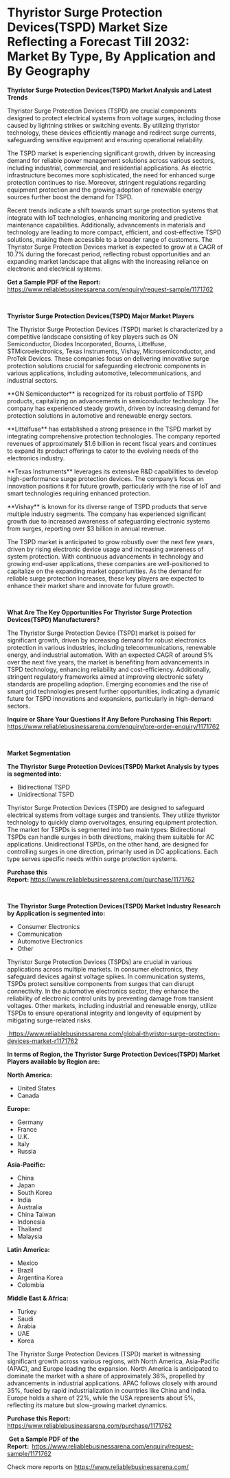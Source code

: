 <p><h1>Thyristor Surge Protection Devices(TSPD) Market Size Reflecting a Forecast Till 2032: Market By Type, By Application and By Geography</h1></p><p><strong>Thyristor Surge Protection Devices(TSPD) Market Analysis and Latest Trends</strong></p>
<p><p>Thyristor Surge Protection Devices (TSPD) are crucial components designed to protect electrical systems from voltage surges, including those caused by lightning strikes or switching events. By utilizing thyristor technology, these devices efficiently manage and redirect surge currents, safeguarding sensitive equipment and ensuring operational reliability.</p><p>The TSPD market is experiencing significant growth, driven by increasing demand for reliable power management solutions across various sectors, including industrial, commercial, and residential applications. As electric infrastructure becomes more sophisticated, the need for enhanced surge protection continues to rise. Moreover, stringent regulations regarding equipment protection and the growing adoption of renewable energy sources further boost the demand for TSPD.</p><p>Recent trends indicate a shift towards smart surge protection systems that integrate with IoT technologies, enhancing monitoring and predictive maintenance capabilities. Additionally, advancements in materials and technology are leading to more compact, efficient, and cost-effective TSPD solutions, making them accessible to a broader range of customers. The Thyristor Surge Protection Devices market is expected to grow at a CAGR of 10.7% during the forecast period, reflecting robust opportunities and an expanding market landscape that aligns with the increasing reliance on electronic and electrical systems.</p></p>
<p><strong>Get a Sample PDF of the Report:&nbsp;</strong> <a href="https://www.reliablebusinessarena.com/enquiry/request-sample/1171762?utm_campaign=1932&utm_medium=2&utm_source=Github&utm_content=ia&utm_term=13022025&utm_id=thyristor-surge-protection-devicestspd">https://www.reliablebusinessarena.com/enquiry/request-sample/1171762</a></p>
<p>&nbsp;</p>
<p><strong>Thyristor Surge Protection Devices(TSPD) Major Market Players</strong></p>
<p><p>The Thyristor Surge Protection Devices (TSPD) market is characterized by a competitive landscape consisting of key players such as ON Semiconductor, Diodes Incorporated, Bourns, Littelfuse, STMicroelectronics, Texas Instruments, Vishay, Microsemiconductor, and ProTek Devices. These companies focus on delivering innovative surge protection solutions crucial for safeguarding electronic components in various applications, including automotive, telecommunications, and industrial sectors.</p><p>**ON Semiconductor** is recognized for its robust portfolio of TSPD products, capitalizing on advancements in semiconductor technology. The company has experienced steady growth, driven by increasing demand for protection solutions in automotive and renewable energy sectors. </p><p>**Littelfuse** has established a strong presence in the TSPD market by integrating comprehensive protection technologies. The company reported revenues of approximately $1.6 billion in recent fiscal years and continues to expand its product offerings to cater to the evolving needs of the electronics industry.</p><p>**Texas Instruments** leverages its extensive R&D capabilities to develop high-performance surge protection devices. The company’s focus on innovation positions it for future growth, particularly with the rise of IoT and smart technologies requiring enhanced protection.</p><p>**Vishay** is known for its diverse range of TSPD products that serve multiple industry segments. The company has experienced significant growth due to increased awareness of safeguarding electronic systems from surges, reporting over $3 billion in annual revenue.</p><p>The TSPD market is anticipated to grow robustly over the next few years, driven by rising electronic device usage and increasing awareness of system protection. With continuous advancements in technology and growing end-user applications, these companies are well-positioned to capitalize on the expanding market opportunities. As the demand for reliable surge protection increases, these key players are expected to enhance their market share and innovate for future growth.</p></p>
<p>&nbsp;</p>
<p><strong>What Are The Key Opportunities For Thyristor Surge Protection Devices(TSPD) Manufacturers?</strong></p>
<p><p>The Thyristor Surge Protection Device (TSPD) market is poised for significant growth, driven by increasing demand for robust electronics protection in various industries, including telecommunications, renewable energy, and industrial automation. With an expected CAGR of around 5% over the next five years, the market is benefiting from advancements in TSPD technology, enhancing reliability and cost-efficiency. Additionally, stringent regulatory frameworks aimed at improving electronic safety standards are propelling adoption. Emerging economies and the rise of smart grid technologies present further opportunities, indicating a dynamic future for TSPD innovations and expansions, particularly in high-demand sectors.</p></p>
<p><strong>Inquire or Share Your Questions If Any Before Purchasing This Report:</strong> <a href="https://www.reliablebusinessarena.com/enquiry/pre-order-enquiry/1171762?utm_campaign=1932&utm_medium=2&utm_source=Github&utm_content=ia&utm_term=13022025&utm_id=thyristor-surge-protection-devicestspd">https://www.reliablebusinessarena.com/enquiry/pre-order-enquiry/1171762</a></p>
<p>&nbsp;</p>
<p><strong>Market Segmentation</strong></p>
<p><strong>The Thyristor Surge Protection Devices(TSPD) Market Analysis by types is segmented into:</strong></p>
<p><ul><li>Bidirectional TSPD</li><li>Unidirectional TSPD</li></ul></p>
<p><p>Thyristor Surge Protection Devices (TSPD) are designed to safeguard electrical systems from voltage surges and transients. They utilize thyristor technology to quickly clamp overvoltages, ensuring equipment protection. The market for TSPDs is segmented into two main types: Bidirectional TSPDs can handle surges in both directions, making them suitable for AC applications. Unidirectional TSPDs, on the other hand, are designed for controlling surges in one direction, primarily used in DC applications. Each type serves specific needs within surge protection systems.</p></p>
<p><strong>Purchase this Report:&nbsp;</strong><a href="https://www.reliablebusinessarena.com/purchase/1171762?utm_campaign=1932&utm_medium=2&utm_source=Github&utm_content=ia&utm_term=13022025&utm_id=thyristor-surge-protection-devicestspd">https://www.reliablebusinessarena.com/purchase/1171762</a></p>
<p>&nbsp;</p>
<p><strong>The Thyristor Surge Protection Devices(TSPD) Market Industry Research by Application is segmented into:</strong></p>
<p><ul><li>Consumer Electronics</li><li>Communication</li><li>Automotive Electronics</li><li>Other</li></ul></p>
<p><p>Thyristor Surge Protection Devices (TSPDs) are crucial in various applications across multiple markets. In consumer electronics, they safeguard devices against voltage spikes. In communication systems, TSPDs protect sensitive components from surges that can disrupt connectivity. In the automotive electronics sector, they enhance the reliability of electronic control units by preventing damage from transient voltages. Other markets, including industrial and renewable energy, utilize TSPDs to ensure operational integrity and longevity of equipment by mitigating surge-related risks.</p></p>
<p><a href="https://www.reliablebusinessarena.com/global-thyristor-surge-protection-devices-market-r1171762?utm_campaign=1932&utm_medium=2&utm_source=Github&utm_content=ia&utm_term=13022025&utm_id=thyristor-surge-protection-devicestspd">&nbsp;https://www.reliablebusinessarena.com/global-thyristor-surge-protection-devices-market-r1171762</a></p>
<p><strong>In terms of Region, the Thyristor Surge Protection Devices(TSPD) Market Players available by Region are:</strong></p>
<p>
    <p> <strong> North America: </strong>
        <ul>
            <li>United States</li>
            <li>Canada</li>
        </ul>
        </p> 
    <p> <strong> Europe: </strong>
        <ul>
            <li>Germany</li>
            <li>France</li>
            <li>U.K.</li>
            <li>Italy</li>
            <li>Russia</li>
        </ul>
        </p> 
    <p> <strong> Asia-Pacific: </strong>
        <ul>
            <li>China</li>
            <li>Japan</li>
            <li>South Korea</li>
            <li>India</li>
            <li>Australia</li>
            <li>China Taiwan</li>
            <li>Indonesia</li>
            <li>Thailand</li>
            <li>Malaysia</li>
        </ul>
        </p> 
    <p> <strong> Latin America: </strong>
        <ul>
            <li>Mexico</li>
            <li>Brazil</li>
            <li>Argentina Korea</li>
            <li>Colombia</li>
        </ul>
        </p> 
    <p> <strong> Middle East & Africa: </strong>
        <ul>
            <li>Turkey</li>
            <li>Saudi</li>
            <li>Arabia</li>
            <li>UAE</li>
            <li>Korea</li>
        </ul>
    </p>
    </p>
<p><p>The Thyristor Surge Protection Devices (TSPD) market is witnessing significant growth across various regions, with North America, Asia-Pacific (APAC), and Europe leading the expansion. North America is anticipated to dominate the market with a share of approximately 38%, propelled by advancements in industrial applications. APAC follows closely with around 35%, fueled by rapid industrialization in countries like China and India. Europe holds a share of 22%, while the USA represents about 5%, reflecting its mature but slow-growing market dynamics.</p></p>
<p><strong>Purchase this Report: </strong><a href="https://www.reliablebusinessarena.com/purchase/1171762?utm_campaign=1932&utm_medium=2&utm_source=Github&utm_content=ia&utm_term=13022025&utm_id=thyristor-surge-protection-devicestspd">https://www.reliablebusinessarena.com/purchase/1171762</a></p>
<p>&nbsp;<strong>Get a Sample PDF of the Report:&nbsp;&nbsp;</strong><a href="https://www.reliablebusinessarena.com/enquiry/request-sample/1171762?utm_campaign=1932&utm_medium=2&utm_source=Github&utm_content=ia&utm_term=13022025&utm_id=thyristor-surge-protection-devicestspd">https://www.reliablebusinessarena.com/enquiry/request-sample/1171762</a></p>
<p><strong></strong></p>
<p>Check more reports on <a href="https://www.reliablebusinessarena.com/?utm_campaign=1932&utm_medium=2&utm_source=Github&utm_content=ia&utm_term=13022025&utm_id=thyristor-surge-protection-devicestspd">https://www.reliablebusinessarena.com/</a></p>